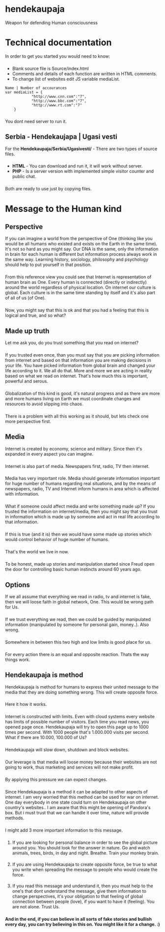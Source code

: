 # hendekaupaja
Weapon for defending Human consciousness

###

# Technical documentation
In order to get you started you would need to know:
###
- Blank source file is Source/index.html
- Comments and details of each function are written in HTML comments.
- To change list of websites edit JS variable mediaList.
```
Name | Number of accourances 
var mediaList = {
			"http://www.cnn.com":"7",
			"http://www.bbc.com":"7",
			"http://www.rt.com":"7"
    }
```
###
You dont need server to run it.
###
## Serbia - Hendekaujapa | Ugasi vesti
For the **Hendekaupaja/Serbia/Ugasivesti/** - There are two types of source files.
### 
- **HTML** - You can download and run it, it will work without server.
- **PHP** - Is a server version with implemented simple visitor counter and public chat. 
###
Both are ready to use just by copying files.
###
###

# Message to the Human kind

## Perspective
If you can imagine a world from the perspective of One (thinking like you would be all humans who existed and exists on the Earth in the same time). It's not so hard as you might say. 
Our DNA is the same, only the information in brain for each human is different but information process always work in the same way. Learning history, sociology, philosophy and psychology should help to put yourself in that position.
###
From this reference view you could see that Internet is representation of human brain as One. Every human is connected (directly or indirectly) around the world regardless of physical location. On internet our culture is global. Each culture is in the same time standing by itself and it's also part of all of us (of One).
###
Now, you might say that this is ok and that you had a feeling that this is logical and true, and so what?


## Made up truth
Let me ask you, do you trust something that you read on internet?
###
If you trusted even once, than you must say that you are picking information from internet and based on that information you are making decisions in your life.
You have picked information from global brain and changed your life according to it. We all do that. More and more we are acting in reality based on what we read on internet. That's how much this is important, powerful and serous.
###
Globalization of this kind is good, it's natural progress and as there are more and more humans living on Earth we must coordinate changes and resources to avoid slipping into chaos.
###
There is a problem with all this working as it should, but lets check one more perspective first.


## Media
Internet is created by economy, science and military. Since then it's expanded in every aspect you can imagine. 
###
Internet is also part of media. Newspapers first, radio, TV then internet.
###
Media has very important role. Media should generate information important for huge number of humans regarding real situations, and by the means of newspapers, radio, TV and Internet inform humans in area which is affected with information. 
###
What if someone could affect media and write something made up?
If you trusted the information on internet/media, then you might say that you trust in information which is made up by someone and act in real life according to that information.
###
If this is true (and it is) then we would have some made up stories which would control behavior of huge number of humans.
###
That's the world we live in now. 
###
To be honest, made up stories and manipulation started since Freud open the door for controlling basic human instincts around 60 years ago.


## Options
If we all assume that everything we read in radio, tv and internet is fake, then we will loose faith in global network, One. This would be wrong path for Us.
###
If we trust everything we read, then we could be guided by manipulated information (manipulated by someone for personal gain, money..). Also wrong.
###
Somewhere in between this two high and low limits is good place for us.
###

For every action there is an equal and opposite reaction. Thats the way things work.


## Hendekaupaja is method
Hendekaupaja is method for humans to express their united message to the media that they are doing something wrong. This will create opposite force.
###
Here it how it works.
###
Internet is constructed with limits. Even with cloud systems every website has limits of possible number of visitors. Each time you read news, you opened page once. Hendekaupaja will try to open this page up to 1000 times per second.  With 1000 people that's 1.000.000 visits per second. What if there are 10.000, 100.000 of Us?
###
Hendekaupaja will slow down, shutdown and block websites.
###
Our leverage is that media will loose money because their websites are not going to work, thus marketing and services will not make profit.
###
By applying this pressure we can expect changes.
###

Since Hendekaupaja is a method it can be adapted to other aspects of internet. 
I am very worried that this method can be used for war on internet. 
One day everybody in one state could turn on Hendekaupaja on other country's websites..
I am aware that this might be opening of Pandora's box. But i must trust that we can handle it over time, nature will provide methods.

###
I might add 3 more important information to this message.
###
1. If you are looking for personal balance in order to see the global picture around you. You should look for the answer in nature. Go and watch animals, trees, birds, in day and night. Breathe. Train your monkey brain.
####
2. If you are using Hendekaupaja to create opposite force, be true to what you write when spreading the message to people who would create the force.
####
3. If you read this message and understand it, then you must help to the one's that dont understand the message, give them information to change perspectives, it's your obligation to that feeling of global connection between people (love), if you want to have it (feeling). You are not alone. Trust Us.
###

**And in the end, if you can believe in all sorts of fake stories and bullish every day, you can try believing in this on. You might like it for a change. :)**
###





